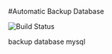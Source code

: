 #Automatic Backup Database

![Build Status](https://travis-ci.org/joemccann/dillinger.svg?branch=master)

backup database mysql
